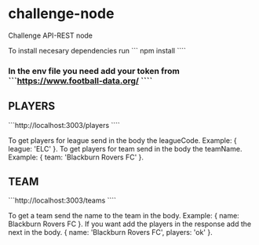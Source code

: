 # challenge-node
Challenge API-REST node

To install necesary dependencies run 
``` npm install ````

### In the env file you need add your token from ```https://www.football-data.org/ ````

## PLAYERS
```http://localhost:3003/players ````

To get players for league send in the body the leagueCode. Example: { league: 'ELC' }.
To get players for team send in the body the teamName. Example: { team: 'Blackburn Rovers FC' }.

## TEAM
```http://localhost:3003/teams ````

To get a team send the name to the team in the body. Example: { name: Blackburn Rovers FC }.
If you want add the players in the response add the next in the body. { name: 'Blackburn Rovers FC', players: 'ok' }.
